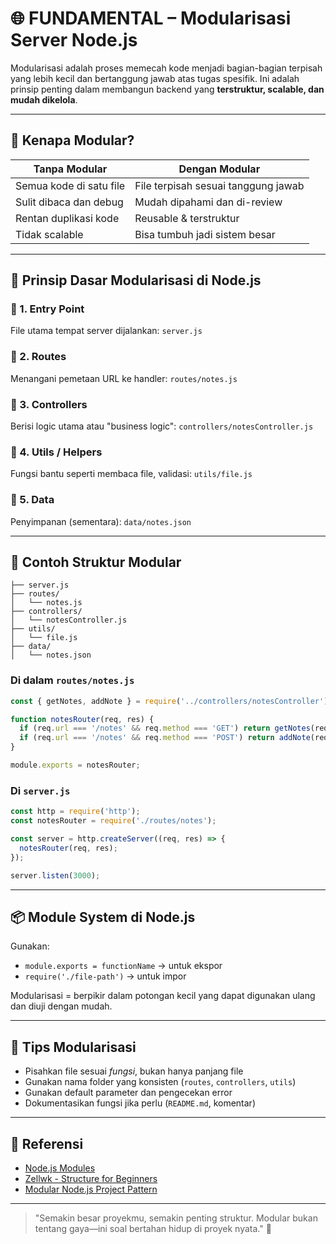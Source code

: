 # 🌐 FUNDAMENTAL – Modularisasi Server Node.js

Modularisasi adalah proses memecah kode menjadi bagian-bagian terpisah yang lebih kecil dan bertanggung jawab atas tugas spesifik. Ini adalah prinsip penting dalam membangun backend yang **terstruktur, scalable, dan mudah dikelola**.

---

## 🧱 Kenapa Modular?

| Tanpa Modular              | Dengan Modular                     |
|---------------------------|------------------------------------|
| Semua kode di satu file   | File terpisah sesuai tanggung jawab|
| Sulit dibaca dan debug     | Mudah dipahami dan di-review       |
| Rentan duplikasi kode      | Reusable & terstruktur             |
| Tidak scalable             | Bisa tumbuh jadi sistem besar      |

---

## 🧠 Prinsip Dasar Modularisasi di Node.js

### 🔹 1. Entry Point
File utama tempat server dijalankan: `server.js`

### 🔹 2. Routes
Menangani pemetaan URL ke handler: `routes/notes.js`

### 🔹 3. Controllers
Berisi logic utama atau "business logic": `controllers/notesController.js`

### 🔹 4. Utils / Helpers
Fungsi bantu seperti membaca file, validasi: `utils/file.js`

### 🔹 5. Data
Penyimpanan (sementara): `data/notes.json`

---

## 🔄 Contoh Struktur Modular

```
├── server.js
├── routes/
│   └── notes.js
├── controllers/
│   └── notesController.js
├── utils/
│   └── file.js
├── data/
│   └── notes.json
```

### Di dalam `routes/notes.js`
```js
const { getNotes, addNote } = require('../controllers/notesController');

function notesRouter(req, res) {
  if (req.url === '/notes' && req.method === 'GET') return getNotes(req, res);
  if (req.url === '/notes' && req.method === 'POST') return addNote(req, res);
}

module.exports = notesRouter;
```

### Di `server.js`
```js
const http = require('http');
const notesRouter = require('./routes/notes');

const server = http.createServer((req, res) => {
  notesRouter(req, res);
});

server.listen(3000);
```

---

## 📦 Module System di Node.js

Gunakan:
- `module.exports = functionName` → untuk ekspor
- `require('./file-path')` → untuk impor

Modularisasi = berpikir dalam potongan kecil yang dapat digunakan ulang dan diuji dengan mudah.

---

## 🧠 Tips Modularisasi
- Pisahkan file sesuai _fungsi_, bukan hanya panjang file
- Gunakan nama folder yang konsisten (`routes`, `controllers`, `utils`)
- Gunakan default parameter dan pengecekan error
- Dokumentasikan fungsi jika perlu (`README.md`, komentar)

---

## 🔗 Referensi
- [Node.js Modules](https://nodejs.org/api/modules.html)
- [Zellwk - Structure for Beginners](https://zellwk.com/blog/structure-node-js/)
- [Modular Node.js Project Pattern](https://dev.to/)

---

> "Semakin besar proyekmu, semakin penting struktur. Modular bukan tentang gaya—ini soal bertahan hidup di proyek nyata." 🧩

